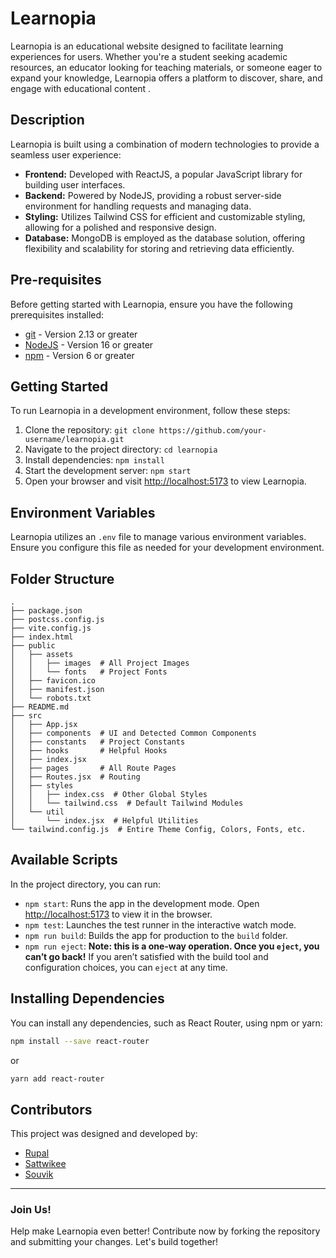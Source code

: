 # Learnopia

Learnopia is an educational website designed to facilitate learning experiences for users. Whether you're a student seeking academic resources, an educator looking for teaching materials, or someone eager to expand your knowledge, Learnopia offers a platform to discover, share, and engage with educational content .

## Description

Learnopia is built using a combination of modern technologies to provide a seamless user experience:

- **Frontend:** Developed with ReactJS, a popular JavaScript library for building user interfaces.
- **Backend:** Powered by NodeJS, providing a robust server-side environment for handling requests and managing data.
- **Styling:** Utilizes Tailwind CSS for efficient and customizable styling, allowing for a polished and responsive design.
- **Database:** MongoDB is employed as the database solution, offering flexibility and scalability for storing and retrieving data efficiently.

## Pre-requisites

Before getting started with Learnopia, ensure you have the following prerequisites installed:

- [git](https://git-scm.com/) - Version 2.13 or greater
- [NodeJS](https://nodejs.org/en/) - Version 16 or greater
- [npm](https://www.npmjs.com/) - Version 6 or greater

## Getting Started

To run Learnopia in a development environment, follow these steps:

1. Clone the repository: `git clone https://github.com/your-username/learnopia.git`
2. Navigate to the project directory: `cd learnopia`
3. Install dependencies: `npm install`
4. Start the development server: `npm start`
5. Open your browser and visit [http://localhost:5173](http://localhost:5173) to view Learnopia.

## Environment Variables

Learnopia utilizes an `.env` file to manage various environment variables. Ensure you configure this file as needed for your development environment.

## Folder Structure

```
.
├── package.json
├── postcss.config.js
├── vite.config.js
├── index.html
├── public
│   ├── assets
│   │   ├── images  # All Project Images
│   │   └── fonts   # Project Fonts
│   ├── favicon.ico
│   ├── manifest.json
│   └── robots.txt
├── README.md
├── src
│   ├── App.jsx
│   ├── components  # UI and Detected Common Components
│   ├── constants   # Project Constants
│   ├── hooks       # Helpful Hooks
│   ├── index.jsx
│   ├── pages       # All Route Pages
│   ├── Routes.jsx  # Routing
│   ├── styles
│   │   ├── index.css  # Other Global Styles
│   │   └── tailwind.css  # Default Tailwind Modules
│   └── util
│       └── index.jsx  # Helpful Utilities
└── tailwind.config.js  # Entire Theme Config, Colors, Fonts, etc.
```

## Available Scripts

In the project directory, you can run:

- `npm start`: Runs the app in the development mode. Open [http://localhost:5173](http://localhost:5173) to view it in the browser.
- `npm test`: Launches the test runner in the interactive watch mode.
- `npm run build`: Builds the app for production to the `build` folder.
- `npm run eject`: **Note: this is a one-way operation. Once you `eject`, you can’t go back!** If you aren’t satisfied with the build tool and configuration choices, you can `eject` at any time.

## Installing Dependencies

You can install any dependencies, such as React Router, using npm or yarn:

```sh
npm install --save react-router
```
or
```sh
yarn add react-router
```

## Contributors

This project was designed and developed by:
- [Rupal](https://github.com/rupal-draft)
- [Sattwikee](https://github.com/sattwikeeg100)
- [Souvik](https://github.com/souvik017)
  
---

### Join Us!
Help make Learnopia even better! Contribute now by forking the repository and submitting your changes. Let's build together!
